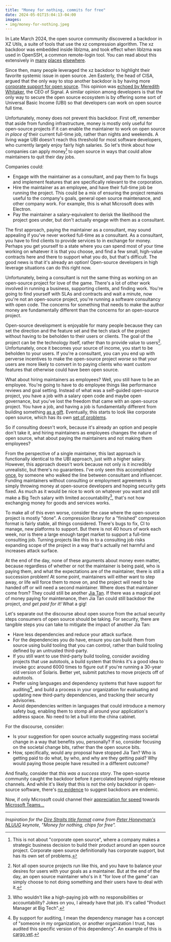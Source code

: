 ```yaml
---
title: "Money for nothing, commits for free"
date: 2024-05-01T15:04:13-04:00
images:
- img/money-for-nothing.jpeg
---
```


In Late March 2024, the open source community discovered a backdoor in XZ Utils,
a suite of tools that use the xz compression algorithm. The xz backdoor was
embedded inside liblzma, and took effect when liblzma was used in OpenSSH, a
common remote-login tool.  You can read about this extensively in
[many][xz-filippo] [places][xz-ars] [elsewhere][xz-blog].

Since then, many people leveraged the xz backdoor to highlight their favorite
systemic issue in open source. Jen Easterly, the head of CISA, argued that the only
way to stop another backdoor is by having more [corporate support for
open source][cisa-open-source]. This opinion was [echoed by Meredith
Whitaker][meredith-open-source], the CEO of Signal. A similar opinion among
developers is that the only way to secure the open source ecosystem is by
offering some sort of Universal Basic Income (UBI) so that developers can work
on open source full time.

Unfortunately, money does not prevent this backdoor. First off, remember that
aside from funding infrastructure, money is mostly only useful for open-source
projects if it can enable the maintainer to work on open source _in place of_
their current full-time job, rather than nights and weekends. A living wage UBI
doesn't reach this threshold for most software developers, who currently largely
enjoy fairly high salaries. So let's think about how companies can apply
money[^2] to open source in ways that could allow maintainers to quit their day
jobs.

Companies could:
* Engage with the maintainer as a consultant, and pay them to fix bugs and
  implement features that are specifically relevant to the corporation.
* Hire the maintainer as an employee, and have their full-time job be running
  the project. This could be a mix of ensuring the project remains useful to the
  company's goals, general open source maintenance, and other company work. For
  example, this is what Microsoft does with Electron.
* Pay the maintainer a salary-equivalent to derisk the likelihood the project
  goes under, but don't actually engage with them as a consultant.

The first approach, paying the maintainer as a consultant, may sound appealing
if you've never worked full-time as a consultant. As a consultant, you have to
find clients to provide services to in exchange for money. Perhaps you get
yourself to a state where you can spend most of your time working on whatever it
is that you choose, and find a few small, high-value contracts here and there to
support what you do, but that's difficult. The good news is that it's already an
option! Open-source developers in high leverage situations can do this right
now.

Unfortunately, being a consultant is not the same thing as working on an
open-source project for love of the game. There's a lot of other work involved
in running a business, supporting clients, and finding work. You're going to
find yourself with SLAs and contracts and wait a minute, now you're not an
open-source project, you're running a software consultancy with open code. The
concerns for something that needs to make the author money are fundamentally
different than the concerns for an open-source project.

Open-source development is enjoyable for many people because they can set the
direction and the feature set and the tech stack of the project without having
to be beholden to their users or clients. The goal of the project can be the
technology itself, rather than to provide value to users[^1]. Unfortunately,
once it becomes your source of income, you start to be beholden to your users.
If you're a consultant, you can you end up with perverse incentives to make the
open-source project _worse_ so that your users are more likely to convert in to
paying clients who want custom features that otherwise could have been open
source.

What about hiring maintainers as employees? Well, you still have to be an
employee. You're going to have to do employee things like performance reviews
and goal setting. Instead of what was a self-guided open-source project, you
have a job with a salary open code and maybe open governance, but you've lost
the freedom that came with an open-source project. You have a job, and having a
job is fundamentally different from building something [as a
gift][apenwarr-open-source]. Eventually, this starts to look like corporate open
source, which has its own [set of problems][corporate-open-source].

So if consulting doesn't work, because it's already an option and people don't
take it, and hiring maintainers as employees changes the nature of open source,
what about paying the maintainers and not making them employees?

From the perspective of a single maintainer, this last approach is functionally
identical to the UBI approach, just with a higher salary. However, this approach
doesn't work because not only is it incredibly unrealistic, but there's no
guarantees. I've only seen this accomplished [once][filippo-paid-maintainer], by
someone who walked the line between consultant and influencer. Funding
maintainers without consulting or employment agreements is simply throwing money
at open-source developers and hoping security gets fixed. As much as it would be
nice to work on whatever you want and still make a Big Tech salary with limited
accountability[^3], that's not how exchanging money for goods and services
works.

To make all of this even worse, consider the case where the open-source
project is mostly "done". A compression library for a "finished" compression
format is fairly stable, all things considered. There's bugs to fix, CI to
manage, new platforms to support. But there is not 40 hours of work each week,
nor is there a large enough target market to support a full-time consulting job.
Turning projects like this in to a consulting job risks expanding scope of the
project in a way that's actually net harmful and increases attack surface.

At the end of the day, none of these arguments about money even matter, because
regardless of whether or not the maintainer is being paid, who is paying them,
and what the expectations are of the maintainer, there is still a succession
problem! At some point, maintainers will either want to step away, or life will
force them to move on, and the project will need to be handed off or will need a
second maintainer. Where does that maintainer come from? They could still be
another [Jia Tan][wired-jia-tan]. If there was a magical pot of money paying for
maintenance, then Jia Tan could still backdoor the project, _and get paid for
it!_ What a gig!

Let's separate out the discourse about open source from the actual security
steps consumers of open source should be taking. For security, there are
tangible steps you can take to mitigate the impact of another Jia Tan:
* Have less dependencies and reduce your attack surface.
* For the dependencies you do have, ensure you can build them from source using
  build tooling that you can control, rather than build tooling defined by an
  untrusted third-party.
* If you still want to use third-party build tooling, consider avoiding projects
  that use autotools, a build system that thinks it's a good idea to invoke gcc
  around 6000 times to figure out if you're running a 30-year old version of
  Solaris. Better yet, submit patches to move projects off of autotools.
* Prefer using languages and dependency systems that have support for
  auditing[^4], and build a process in your organization for evaluating and
  updating new third-party dependencies, and tracking their security advisories.
* Avoid dependencies written in languages that could introduce a memory safety
  bug, enabling them to stomp all around your application's address space. No
  need to let a bull into the china cabinet.

For the discourse, consider:
* Is your suggestion for open source actually suggesting mass societal change in a
  way that benefits you, personally? If so, consider focusing on the societal
  change bits, rather than the open source bits.
* How, specifically, would any proposal have stopped Jia Tan? Who is getting
  paid to do what, by who, and why are they getting paid? Why would paying those
  people have resulted in a different outcome?

And finally, consider that _this was a success story_. The open-source community
caught the backdoor before it percolated beyond nightly release channels. And
while it's likely that this is not the only backdoor in open-source software,
there's [no evidence][hermoine] to suggest backdoors are endemic.

Now, if only Microsoft could channel their [appreciation for
speed][microsoft-backdoor-speed] towards [Microsoft
Teams...][microsoft-teams-speed]

---

_Inspiration for the [Dire Straits title format][money-for-nothing] came from
[Peter Honeyman's][honey] [NLUUG][nluug-keynote] keynote, "Money for nothing,
chips for free"._


[xz-filippo]: https://abyssdomain.expert/@filippo/112185827553387306
[xz-ars]: https://arstechnica.com/security/2024/03/backdoor-found-in-widely-used-linux-utility-breaks-encrypted-ssh-connections/
[xz-blog]: https://securelist.com/xz-backdoor-story-part-1/112354/

[meredith-open-source]: https://mastodon.world/@Mer__edith/112202731458142364
[cisa-open-source]: https://x.com/CISAJen/status/1778896930484961324
[apenwarr-open-source]: https://apenwarr.ca/log/20211229
[corporate-open-source]: https://www.jeffgeerling.com/blog/2024/corporate-open-source-dead
[filippo-paid-maintainer]: https://words.filippo.io/full-time-maintainer/
[cargo-vet]: https://github.com/mozilla/cargo-vet
[wired-jia-tan]: https://www.wired.com/story/jia-tan-xz-backdoor/
[microsoft-backdoor-speed]: https://www.nytimes.com/2024/04/03/technology/prevent-cyberattack-linux.html
[microsoft-teams-speed]: https://www.youtube.com/watch?v=CT7nnXej2K4
[nluug-keynote]: https://nluug.social/@nluug/112098792834106087
[money-for-nothing]: https://www.youtube.com/watch?v=wTP2RUD_cL0
[honey]: http://peter.honeyman.org/
[hermoine]: https://x.com/davidcadrian/status/1774466067177361818

[^1]: Not all open source projects run like this, and you have to balance your
  desires for users with your goals as a maintainer. But at the end of the day,
  an open source maintainer who's in it "for love of the game" can simply choose
  to not doing something and their users have to deal with it.
[^2]: This is not about "corporate open source", where a company makes a
  strategic business decision to build their product around an open source
  project. Corporate open source definitionally has corporate support, but has
  its own set of problems.
[^3]: Who wouldn't like a high-paying job with no responsibilities or
  accountability? Jokes on you, I already have that job. It's called "Product
  Manager at Big Tech".
[^4]: By support for auditing, I mean the dependency manager has a concept of
  "someone in my organization, or another organization I trust, has audited this
  specific version of this dependency". An example of this is [cargo
  vet][cargo-vet].
